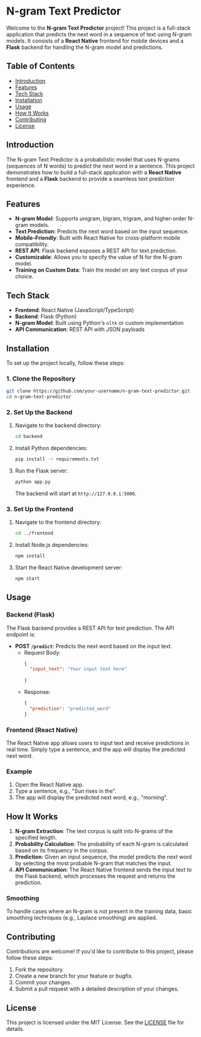 # N-gram Text Predictor

Welcome to the **N-gram Text Predictor** project! This project is a full-stack application that predicts the next word in a sequence of text using N-gram models. It consists of a **React Native** frontend for mobile devices and a **Flask** backend for handling the N-gram model and predictions.

## Table of Contents
- [Introduction](#introduction)
- [Features](#features)
- [Tech Stack](#tech-stack)
- [Installation](#installation)
- [Usage](#usage)
- [How It Works](#how-it-works)
- [Contributing](#contributing)
- [License](#license)

## Introduction

The N-gram Text Predictor is a probabilistic model that uses N-grams (sequences of N words) to predict the next word in a sentence. This project demonstrates how to build a full-stack application with a **React Native** frontend and a **Flask** backend to provide a seamless text prediction experience.

## Features

- **N-gram Model**: Supports unigram, bigram, trigram, and higher-order N-gram models.
- **Text Prediction**: Predicts the next word based on the input sequence.
- **Mobile-Friendly**: Built with React Native for cross-platform mobile compatibility.
- **REST API**: Flask backend exposes a REST API for text prediction.
- **Customizable**: Allows you to specify the value of N for the N-gram model.
- **Training on Custom Data**: Train the model on any text corpus of your choice.

## Tech Stack

- **Frontend**: React Native (JavaScript/TypeScript)
- **Backend**: Flask (Python)
- **N-gram Model**: Built using Python's `nltk` or custom implementation
- **API Communication**: REST API with JSON payloads

## Installation

To set up the project locally, follow these steps:

### 1. Clone the Repository
```bash
git clone https://github.com/your-username/n-gram-text-predictor.git
cd n-gram-text-predictor
```

### 2. Set Up the Backend
1. Navigate to the backend directory:
   ```bash
   cd backend
   ```
2. Install Python dependencies:
   ```bash
   pip install -r requirements.txt
   ```
3. Run the Flask server:
   ```bash
   python app.py
   ```
   The backend will start at `http://127.0.0.1:5000`.

### 3. Set Up the Frontend
1. Navigate to the frontend directory:
   ```bash
   cd ../frontend
   ```
2. Install Node.js dependencies:
   ```bash
   npm install
   ```
3. Start the React Native development server:
   ```bash
   npm start
   ```
   
## Usage

### Backend (Flask)
The Flask backend provides a REST API for text prediction. The API endpoint is:
- **POST `/predict`**: Predicts the next word based on the input text.
  - Request Body:
    ```json
    {
      "input_text": "Your input text here"
      
    }
    ```
  - Response:
    ```json
    {
      "prediction": "predicted_word"
    }
    ```

### Frontend (React Native)
The React Native app allows users to input text and receive predictions in real time. Simply type a sentence, and the app will display the predicted next word.

### Example
1. Open the React Native app.
2. Type a sentence, e.g., "Sun rises in the".
3. The app will display the predicted next word, e.g., "morning".

## How It Works

1. **N-gram Extraction**: The text corpus is split into N-grams of the specified length.
2. **Probability Calculation**: The probability of each N-gram is calculated based on its frequency in the corpus.
3. **Prediction**: Given an input sequence, the model predicts the next word by selecting the most probable N-gram that matches the input.
4. **API Communication**: The React Native frontend sends the input text to the Flask backend, which processes the request and returns the prediction.

### Smoothing
To handle cases where an N-gram is not present in the training data, basic smoothing techniques (e.g., Laplace smoothing) are applied.

## Contributing

Contributions are welcome! If you'd like to contribute to this project, please follow these steps:
1. Fork the repository.
2. Create a new branch for your feature or bugfix.
3. Commit your changes.
4. Submit a pull request with a detailed description of your changes.

## License

This project is licensed under the MIT License. See the [LICENSE](LICENSE) file for details.
